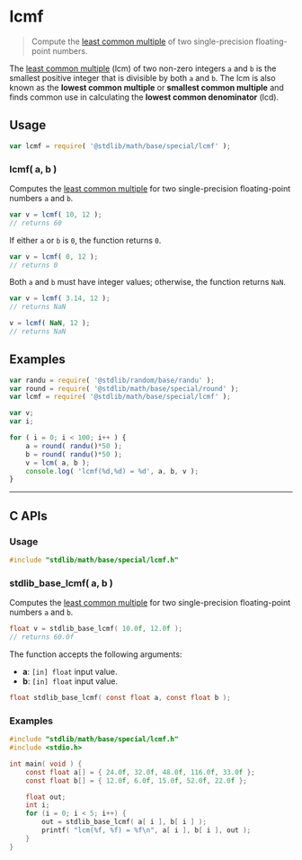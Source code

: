 <!--

@license Apache-2.0

Copyright (c) 2024 The Stdlib Authors.

Licensed under the Apache License, Version 2.0 (the "License");
you may not use this file except in compliance with the License.
You may obtain a copy of the License at

   http://www.apache.org/licenses/LICENSE-2.0

Unless required by applicable law or agreed to in writing, software
distributed under the License is distributed on an "AS IS" BASIS,
WITHOUT WARRANTIES OR CONDITIONS OF ANY KIND, either express or implied.
See the License for the specific language governing permissions and
limitations under the License.

-->

# lcmf

> Compute the [least common multiple][lcm] of two single-precision floating-point numbers.

<!-- Section to include introductory text. Make sure to keep an empty line after the intro `section` element and another before the `/section` close. -->

<section class="intro">

The [least common multiple][lcm] (lcm) of two non-zero integers `a` and `b` is the smallest positive integer that is divisible by both `a` and `b`. The lcm is also known as the **lowest common multiple** or **smallest common multiple** and finds common use in calculating the **lowest common denominator** (lcd).

</section>

<!-- /.intro -->

<!-- Package usage documentation. -->

<section class="usage">

## Usage

```javascript
var lcmf = require( '@stdlib/math/base/special/lcmf' );
```

### lcmf( a, b )

Computes the [least common multiple][lcm] for two single-precision floating-point numbers `a` and `b`.

```javascript
var v = lcmf( 10, 12 );
// returns 60
```

If either `a` or `b` is `0`, the function returns `0`.

```javascript
var v = lcmf( 0, 12 );
// returns 0
```

Both `a` and `b` must have integer values; otherwise, the function returns `NaN`.

```javascript
var v = lcmf( 3.14, 12 );
// returns NaN

v = lcmf( NaN, 12 );
// returns NaN
```

</section> 

<!-- /.usage --> 

<!-- Package usage notes. Make sure to keep an empty line after the `section` element and another before the `/section` close. --> 

<section class="notes"> 

</section> 

<!-- /.notes --> 

<!-- Package usage examples. --> 

<section class="examples">

## Examples

<!-- eslint no-undef: "error" -->

```javascript
var randu = require( '@stdlib/random/base/randu' );
var round = require( '@stdlib/math/base/special/round' );
var lcmf = require( '@stdlib/math/base/special/lcmf' );

var v;
var i;

for ( i = 0; i < 100; i++ ) {
	a = round( randu()*50 );
	b = round( randu()*50 );
	v = lcm( a, b );
	console.log( 'lcmf(%d,%d) = %d', a, b, v );
}
```

</section>

<!-- /.examples -->

<!-- C interface documentation. -->

* * *

<section class="c">

## C APIs

<!-- Section to include introductory text. Make sure to keep an empty line after the intro `section` element and another before the `/section` close. -->

<section class="intro">

</section>

<!-- /.intro -->

<!-- C usage documentation. -->

<section class="usage">

### Usage

```c
#include "stdlib/math/base/special/lcmf.h"
```

### stdlib_base_lcmf( a, b )

Computes the [least common multiple][lcm] for two single-precision floating-point numbers `a` and `b`.

```c
float v = stdlib_base_lcmf( 10.0f, 12.0f );
// returns 60.0f
```

The function accepts the following arguments:

-   **a**: `[in] float` input value.
-   **b**: `[in] float` input value.

```c
float stdlib_base_lcmf( const float a, const float b );
```

</section>

<!-- /.usage -->

<!-- C API usage notes. Make sure to keep an empty line after the `section` element and another before the `/section` close. -->

<section class="notes">

</section>

<!-- /.notes -->

<!-- C API usage examples. -->

<section class="examples">

### Examples

```c
#include "stdlib/math/base/special/lcmf.h"
#include <stdio.h>

int main( void ) {
    const float a[] = { 24.0f, 32.0f, 48.0f, 116.0f, 33.0f };
    const float b[] = { 12.0f, 6.0f, 15.0f, 52.0f, 22.0f };

    float out;
    int i;
    for (i = 0; i < 5; i++) {
        out = stdlib_base_lcmf( a[ i ], b[ i ] );
        printf( "lcm(%f, %f) = %f\n", a[ i ], b[ i ], out );
    }
}
```

</section>

<!-- /.examples -->

</section>

<!-- /.c -->

<!-- Section to include cited references. If references are included, add a horizontal rule *before* the section. Make sure to keep an empty line after the `section` element and another before the `/section` close. -->

<section class="references">

</section>

<!-- /.references -->

<!-- Section for related `stdlib` packages. Do not manually edit this section, as it is automatically populated. -->

<section class="related">

</section>

<!-- /.related -->

<!-- Section for all links. Make sure to keep an empty line after the `section` element and another before the `/section` close. -->

<section class="links">

[lcm]: https://en.wikipedia.org/wiki/Least_common_multiple

<!-- <related-links> -->

<!-- </related-links> -->

</section>

<!-- /.links -->

